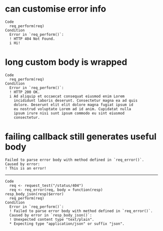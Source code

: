 # can customise error info

    Code
      req_perform(req)
    Condition
      Error in `req_perform()`:
      ! HTTP 404 Not Found.
      i Hi!

# long custom body is wrapped

    Code
      req_perform(req)
    Condition
      Error in `req_perform()`:
      ! HTTP 200 OK.
      i Ad aliquip et occaecat consequat eiusmod enim Lorem
        incididunt laboris deserunt. Consectetur magna ea ad quis
        dolore. Deserunt elit elit dolore magna fugiat ipsum id
        eu nostrud voluptate Lorem ad id anim. Cupidatat nulla
        ipsum irure nisi sunt ipsum commodo eu sint eiusmod
        consectetur.

# failing callback still generates useful body

    Failed to parse error body with method defined in `req_error()`.
    Caused by error:
    ! This is an error!

---

    Code
      req <- request_test("/status/404")
      req <- req_error(req, body = function(resp) resp_body_json(resp)$error)
      req_perform(req)
    Condition
      Error in `req_perform()`:
      ! Failed to parse error body with method defined in `req_error()`.
      Caused by error in `resp_body_json()`:
      ! Unexpected content type "text/plain".
      * Expecting type "application/json" or suffix "json".

